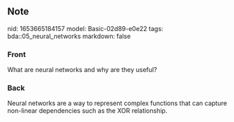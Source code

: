 ## Note
nid: 1653665184157
model: Basic-02d89-e0e22
tags: bda::05_neural_networks
markdown: false

### Front
<div>
  <div>
    What are neural networks and why are they useful?
  </div>
</div>

### Back
Neural networks are a way to represent complex functions that can capture non-linear dependencies such as the XOR relationship.
